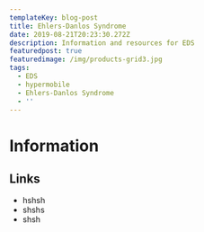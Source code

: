 ```yaml
---
templateKey: blog-post
title: Ehlers-Danlos Syndrome
date: 2019-08-21T20:23:30.272Z
description: Information and resources for EDS
featuredpost: true
featuredimage: /img/products-grid3.jpg
tags:
  - EDS
  - hypermobile
  - Ehlers-Danlos Syndrome
  - ''
---
```

# Information 



## Links

* hshsh
* shshs
* shsh

